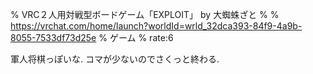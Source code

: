 % VRC２人用対戦型ボードゲーム「EXPLOIT」 by 大蜘蛛ざと
% 
% https://vrchat.com/home/launch?worldId=wrld_32dca393-84f9-4a9b-8055-7533df73d25e
% ゲーム
% rate:6

軍人将棋っぽいな.
コマが少ないのでさくっと終わる.
